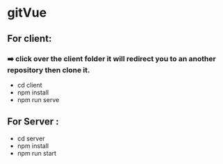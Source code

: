 # gitVue

 <h2> For client:</h2>
 <h3>➡️  click over the client folder it will redirect you to an another repository then clone it. </h3>
    <ul>
 <li>cd client</li>
  <li>npm install</li>
  <li> npm run serve</li>
</ul>  
      
     
      
 <h2> For Server :</h2>
     <ul>
 <li>cd server</li>
  <li>npm install</li>
  <li>npm run start</li>
</ul> 
    
       
       
